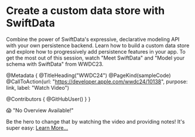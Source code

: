 # Create a custom data store with SwiftData

Combine the power of SwiftData's expressive, declarative modeling API with your own persistence backend. Learn how to build a custom data store and explore how to progressively add persistence features in your app. To get the most out of this session, watch "Meet SwiftData" and "Model your schema with SwiftData" from WWDC23.

@Metadata {
   @TitleHeading("WWDC24")
   @PageKind(sampleCode)
   @CallToAction(url: "https://developer.apple.com/wwdc24/10138", purpose: link, label: "Watch Video")

   @Contributors {
      @GitHubUser(<replace this with your GitHub handle>)
   }
}

😱 "No Overview Available!"

Be the hero to change that by watching the video and providing notes! It's super easy:
 [Learn More…](https://wwdcnotes.github.io/WWDCNotes/documentation/wwdcnotes/contributing)
